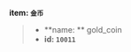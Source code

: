 <!-- BEGIN_AUTOGEN: do NOT edit in this block -->

**item: `金币`**

> * **name: ** gold_coin
> * **id: `10011`**

<!-- END_AUTOGEN-->
